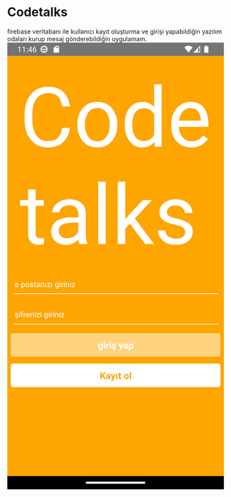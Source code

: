 # Codetalks
firebase veritabanı ile kullanıcı kayıt oluşturma ve girişi yapabildiğin yazılım odaları kurup mesaj gönderebildiğin uygulamam.
![Proje fotografı](src/assets/login.png)

